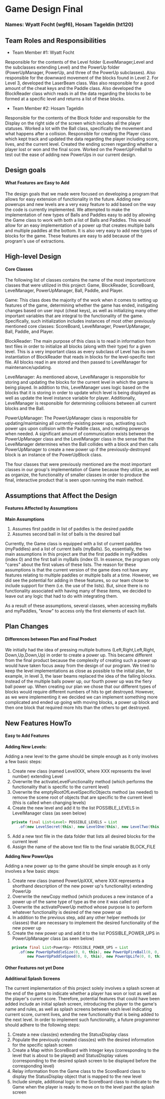 # Game Design Final
### Names: Wyatt Focht (wgf6), Hosam Tageldin (ht120)

## Team Roles and Responsibilities

 * Team Member #1: Wyatt Focht
 
 Responsible for the contents of the Level folder (LevelManager,Level and the 
 subclasses extending Level) and the PowerUp folder (PowerUpManager, PowerUp, and
 three of the PowerUp subclasses). Also responsible for the downward movement
 of the blocks found in Level 2. For Level 3, developed the LaserBeam class. 
 Was also responsible for a good amount of the cheat keys and the Paddle class.
 Also developed the BlockReader class which reads in all the data regarding
 the blocks to be formed at a specific level and returns a list of these blocks.

 * Team Member #2: Hosam Tageldin
 
 Responsible for the contents of the Block folder and responsible for the Display on the right side of the screen which includes all the player statuses. 
 Worked a lot with the Ball class, specifically the movement and what happens after a collision.
 Responsible for creating the Player class which kept track and updated the data regarding the player
 including score, lives, and the current level. Created the ending screen regarding whether a player
 lost or won and the final score. Worked on the PowerUpFireBall to test out
 the ease of adding new PowerUps in our current design.

## Design goals

#### What Features are Easy to Add

The design goals that we made were focused on developing a program that allows
for easy extension of functionality in the future. Adding new powerups and 
new levels are a very easy feature to add based on the way the code is currently
implemented. We attempted to make the implementation of new types of Balls and 
Paddles easy to add by allowing the Game class to work with both a list of 
Balls and Paddles. This would allow for an easy implementation of a power up
that creates multiple balls and multiple paddles at the bottom. It is also 
very easy to add new types of blocks for the game. These features are easy
to add because of the program's use of extractions.


## High-level Design

#### Core Classes

The following list of classes contains the name of the most important/core classes that were utilized in this project: Game, BlockReader, ScoreBoard, LevelManager, PowerUpManager, Ball, Paddle, and Player.

Game: This class does the majority of the work when it comes to setting up features of the game, determining whether the game has ended, instigating changes based on user input (cheat keys), as well as initializing many other important variables that are integral to the functionality of the game.  Specifically, such initialization includes instances of most other previously mentioned core classes: ScoreBoard, LevelManager, PowerUpManager, Ball, Paddle, and Player.

BlockReader: The main purpose of this class is to read in information from text files in order to initialize all blocks (along with their type) for a given level.  This is a very important class as every subclass of Level has its own instantiation of BlockReader that reads in blocks for the level-specific text file.  All blocks read in are stored and then passed to LevelManager for maintenance/updating.

LevelManager: As mentioned above, LevelManager is responsible for storing and updating the blocks for the current level in which the game is being played.  In addition to this, LevelManager uses logic based on the blocks that it is storing in order to update which level is being displayed as well as update the level instance variable for player.  Additionally, LevelManager is responsible for determining collisions between all current blocks and the Ball.

PowerUpManager:  The PowerUpManager class is responsible for updating/maintaining all currently-existing power ups, activating such power ups upon collision with the Paddle class, and creating powerups when needed.  A significant amount of communication exists between the PowerUpManager class and the LevelManager class in the sense that the LevelManager determines when the Ball collides with a block and then calls PowerUpManager to create a new power up if the previously-destroyed block is an instance of the PowerUpBlock class.

The four classes that were previously mentioned are the most important classes in our group's implementation of Game because they utilize, as well as organize, the functionality of smaller classes in order to produce the final, interactive product that is seen upon running the main method. 


## Assumptions that Affect the Design


#### Features Affected by Assumptions

**Main Assumptions**

1. Assumes first paddle in list of paddles is the desired paddle
2. Assumes second ball in list of balls is the desired ball

Currently, the Game class is equipped with a list of current paddles (myPaddles) and a list of current balls (myBalls).  So, essentially, the two main assumptions in this project are that the first paddle in myPaddles (index 0) and the first ball in myBalls (index 0).  In essence, the program only "cares" about the first values of these lists.  The reason for these assumptions is that the current version of the game does not have any features relating to multiple paddles or multiple balls at a time.  However, we did see the potential for adding in these features, so our team chose to include support for them (i.e. the use of the lists).  But, since there is no functionality associated with having many of these items, we decided to leave out any logic that had to do with integrating them.

As a result of these assumptions, several classes, when accessing myBalls and myPaddles, "know" to access only the first elements of each list.


## Plan Changes

#### Differences between Plan and Final Product

We initially had the idea of pressing multiple buttons (Left,Right,Left,Right,
Down,Up,Down,Up) in order to create a power up. This became different from the 
final product because the complexity of creating such a power up would have taken
focus away from the design of our program. We tried to keep the level implementations
as close as possible to the initial plan, for example, in level 3, the laser
beams replaced the idea of the falling blocks. Instead of the multiple balls
power up, our fourth power up was the fiery ball power up. When creating our
plan we chose that our different types of blocks would require different numbers
of hits to get destroyed. However, as we were implementing it we decided 
we can implement something more complicated and ended up going with 
moving blocks, a power up block and then one block that required more hits
than the others to get destroyed.

## New Features HowTo

#### Easy to Add Features

**Adding New Levels:**

Adding a new level to the game should be simple enough as it only involves a few basic steps:
1. Create new class (named LevelXXX, where XXX represents the level number) extending Level
2. Overwrite the activateLevelFunctionality method (which performs the functionality that is specific to the current level)
3. Overwrite the emptyRootOfLevelSpecificObjects method (as needed) to remove the scene root of objects that are specific to the current level (this is called when changing levels) 
4. Create the new level and add it to the list POSSIBLE_LEVELS in LevelManager class (as seen below)

```java
   private final List<Level> POSSIBLE_LEVELS = List
      .of(new LevelSecret(this), new LevelOne(this), new LevelTwo(this), new LevelThree(this));
```

5. Add a new text file in the data folder that lists all desired blocks for the current level
6. Assign the name of the above text file to the final variable BLOCK_FILE

**Adding New PowerUps**

Adding a new power up to the game should be simple enough as it only involves a few basic steps:
1. Create new class (named PowerUpXXX, where XXX represents a shorthand description of the new power up's functionality) extending PowerUp
2. Overwrite the newCopy method (which produces a new instance of a power up of the same type of type as the one it was called on)
3. Overwrite the activatePowerUp method whose purpose is to perform whatever functionality is desired of the new power up
4. In addition to the previous step, add any other helper methods (or classes) that are necessary to implement the desired functionality of the new power up
5. Create the new power up and add it to the list POSSIBLE_POWER_UPS in PowerUpManager class (as seen below)

```java
   private final List<PowerUp> POSSIBLE_POWER_UPS = List
      .of(new PowerUpPaddleSize(0, 0, this), new PowerUpFireBall(0, 0, this),
          new PowerUpPaddleSpeed(0, 0, this), new PowerUpLife(0, 0, this));
```


#### Other Features not yet Done

**Additional Splash Screens**

The current implementation of this project solely involves a splash screen at the end of the game to indicate whether a player has won or lost as well as the player's curent score.  Therefore, potential features that could have been added include an initial splash screen, introducing the player to the game's name and rules, as well as splash screens between each level indicating current score, current lives, and the new functionality that is being added to the next level.  In order to implement such functionality, a future programmer should adhere to the following steps:

1. Create a new class(es) extending the StatusDisplay class
2. Populate the previously created class(es) with the desired information for the specific splash screen
3. Create a Map within ScoreBoard with Integer keys (corresponding to the level that is about to be played) and StatusDisplay values (corresponding to the desired splash screen to be displayed before the corresponding level)
4. Relay information from the Game class to the ScoreBoard class to display the StatusDisplay object that is mapped to the new level
5. Include simple, additional logic in the ScoreBoard class to indicate to the Game when the player is ready to move on to the level past the splash screen

